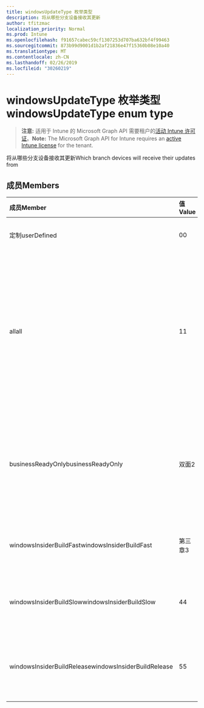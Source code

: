 ```yaml
---
title: windowsUpdateType 枚举类型
description: 将从哪些分支设备接收其更新
author: tfitzmac
localization_priority: Normal
ms.prod: Intune
ms.openlocfilehash: f91657cabec59cf1307253d707ba632bf4f99463
ms.sourcegitcommit: 873b99d9001d1b2af21836e47f15360b08e10a40
ms.translationtype: MT
ms.contentlocale: zh-CN
ms.lasthandoff: 02/26/2019
ms.locfileid: "30260219"
---
```

# <a name="windowsupdatetype-enum-type"></a><span data-ttu-id="7a5c0-103">windowsUpdateType 枚举类型</span><span class="sxs-lookup"><span data-stu-id="7a5c0-103">windowsUpdateType enum type</span></span>

> <span data-ttu-id="7a5c0-104">**注意:** 适用于 Intune 的 Microsoft Graph API 需要租户的[活动 Intune 许可证](https://go.microsoft.com/fwlink/?linkid=839381)。</span><span class="sxs-lookup"><span data-stu-id="7a5c0-104">**Note:** The Microsoft Graph API for Intune requires an [active Intune license](https://go.microsoft.com/fwlink/?linkid=839381) for the tenant.</span></span>

<span data-ttu-id="7a5c0-105">将从哪些分支设备接收其更新</span><span class="sxs-lookup"><span data-stu-id="7a5c0-105">Which branch devices will receive their updates from</span></span>

## <a name="members"></a><span data-ttu-id="7a5c0-106">成员</span><span class="sxs-lookup"><span data-stu-id="7a5c0-106">Members</span></span>
|<span data-ttu-id="7a5c0-107">成员</span><span class="sxs-lookup"><span data-stu-id="7a5c0-107">Member</span></span>|<span data-ttu-id="7a5c0-108">值</span><span class="sxs-lookup"><span data-stu-id="7a5c0-108">Value</span></span>|<span data-ttu-id="7a5c0-109">说明</span><span class="sxs-lookup"><span data-stu-id="7a5c0-109">Description</span></span>|
|:---|:---|:---|
|<span data-ttu-id="7a5c0-110">定制</span><span class="sxs-lookup"><span data-stu-id="7a5c0-110">userDefined</span></span>|<span data-ttu-id="7a5c0-111">0</span><span class="sxs-lookup"><span data-stu-id="7a5c0-111">0</span></span>|<span data-ttu-id="7a5c0-112">允许用户进行设置。</span><span class="sxs-lookup"><span data-stu-id="7a5c0-112">Allow the user to set.</span></span>|
|<span data-ttu-id="7a5c0-113">all</span><span class="sxs-lookup"><span data-stu-id="7a5c0-113">all</span></span>|<span data-ttu-id="7a5c0-114">1</span><span class="sxs-lookup"><span data-stu-id="7a5c0-114">1</span></span>|<span data-ttu-id="7a5c0-115">半年频道 (定向)。</span><span class="sxs-lookup"><span data-stu-id="7a5c0-115">Semi-annual Channel (Targeted).</span></span> <span data-ttu-id="7a5c0-116">设备从半年频道 (定向) 获取所有适用的功能更新。</span><span class="sxs-lookup"><span data-stu-id="7a5c0-116">Device gets all applicable feature updates from Semi-annual Channel (Targeted).</span></span>|
|<span data-ttu-id="7a5c0-117">businessReadyOnly</span><span class="sxs-lookup"><span data-stu-id="7a5c0-117">businessReadyOnly</span></span>|<span data-ttu-id="7a5c0-118">双面</span><span class="sxs-lookup"><span data-stu-id="7a5c0-118">2</span></span>|<span data-ttu-id="7a5c0-119">半年频道。</span><span class="sxs-lookup"><span data-stu-id="7a5c0-119">Semi-annual Channel.</span></span> <span data-ttu-id="7a5c0-120">设备从半年频道获取功能更新。</span><span class="sxs-lookup"><span data-stu-id="7a5c0-120">Device gets feature updates from Semi-annual Channel.</span></span>|
|<span data-ttu-id="7a5c0-121">windowsInsiderBuildFast</span><span class="sxs-lookup"><span data-stu-id="7a5c0-121">windowsInsiderBuildFast</span></span>|<span data-ttu-id="7a5c0-122">第三章</span><span class="sxs-lookup"><span data-stu-id="7a5c0-122">3</span></span>|<span data-ttu-id="7a5c0-123">Windows 预览体验成员内部版本-快速</span><span class="sxs-lookup"><span data-stu-id="7a5c0-123">Windows Insider build - Fast</span></span>|
|<span data-ttu-id="7a5c0-124">windowsInsiderBuildSlow</span><span class="sxs-lookup"><span data-stu-id="7a5c0-124">windowsInsiderBuildSlow</span></span>|<span data-ttu-id="7a5c0-125">4</span><span class="sxs-lookup"><span data-stu-id="7a5c0-125">4</span></span>|<span data-ttu-id="7a5c0-126">Windows 预览体验成员内部版本-慢</span><span class="sxs-lookup"><span data-stu-id="7a5c0-126">Windows Insider build - Slow</span></span>|
|<span data-ttu-id="7a5c0-127">windowsInsiderBuildRelease</span><span class="sxs-lookup"><span data-stu-id="7a5c0-127">windowsInsiderBuildRelease</span></span>|<span data-ttu-id="7a5c0-128">5</span><span class="sxs-lookup"><span data-stu-id="7a5c0-128">5</span></span>|<span data-ttu-id="7a5c0-129">发布 Windows 预览体验成员内部版本</span><span class="sxs-lookup"><span data-stu-id="7a5c0-129">Release Windows Insider build</span></span>|




